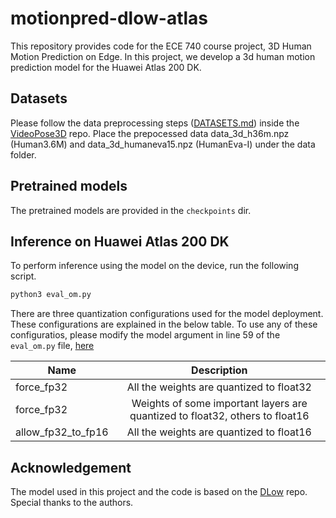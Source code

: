 # motionpred-dlow-atlas
This repository provides code for the ECE 740 course project, 3D Human Motion Prediction on Edge. In this project, we develop a 3d human motion prediction model for the Huawei Atlas 200 DK. 

## Datasets
Please follow the data preprocessing steps ([DATASETS.md](https://github.com/facebookresearch/VideoPose3D/blob/master/DATASETS.md)) inside the [VideoPose3D](https://github.com/facebookresearch/VideoPose3D) repo. Place the prepocessed data data_3d_h36m.npz (Human3.6M) and data_3d_humaneva15.npz (HumanEva-I) under the data folder.

## Pretrained models
The pretrained models are provided in the `checkpoints` dir.

## Inference on Huawei Atlas 200 DK
To perform inference using the model on the device, run the following script.

```bash
python3 eval_om.py
```

There are three quantization configurations used for the model deployment. These configurations are explained in the below table. To use any of these configuratios, please modify the model argument in line 59 of the `eval_om.py` file, [here](https://github.com/gohar-malik/motionpred-dlow-atlas/blob/c0cb23a2ed4ca69f6b086c91630b165ec8786b2d/eval_om.py#L59)

| Name        | Description           | 
| ------------- |:-------------:| 
| force_fp32      | All the weights are quantized to float32 | 
| force_fp32      | Weights of some important layers are quantized to float32, others to float16      |   
| allow_fp32_to_fp16 |  All the weights are quantized to float16      |   

## Acknowledgement
The model used in this project and the code is based on the [DLow](https://github.com/Khrylx/DLow) repo. Special thanks to the authors.
